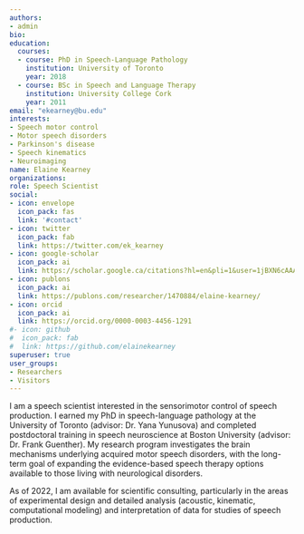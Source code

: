 ```yaml
---
authors:
- admin
bio:
education:
  courses:
  - course: PhD in Speech-Language Pathology
    institution: University of Toronto
    year: 2018
  - course: BSc in Speech and Language Therapy
    institution: University College Cork
    year: 2011
email: "ekearney@bu.edu"
interests:
- Speech motor control
- Motor speech disorders
- Parkinson's disease
- Speech kinematics
- Neuroimaging
name: Elaine Kearney
organizations:
role: Speech Scientist
social:
- icon: envelope
  icon_pack: fas
  link: '#contact'
- icon: twitter
  icon_pack: fab
  link: https://twitter.com/ek_kearney
- icon: google-scholar
  icon_pack: ai
  link: https://scholar.google.ca/citations?hl=en&pli=1&user=1jBXN6cAAAAJ
- icon: publons
  icon_pack: ai
  link: https://publons.com/researcher/1470884/elaine-kearney/
- icon: orcid
  icon_pack: ai
  link: https://orcid.org/0000-0003-4456-1291
#- icon: github
#  icon_pack: fab
#  link: https://github.com/elainekearney
superuser: true
user_groups:
- Researchers
- Visitors
---
```


I am a speech scientist interested in the sensorimotor control of speech production. I earned my PhD in speech-language pathology at the University of Toronto (advisor: Dr. Yana Yunusova) and completed postdoctoral training in speech neuroscience at Boston University (advisor: Dr. Frank Guenther). My research program investigates the brain mechanisms underlying acquired motor speech disorders, with the long-term goal of expanding the evidence-based speech therapy options available to those living with neurological disorders.



As of 2022, I am available for scientific consulting, particularly in the areas of experimental design and detailed analysis (acoustic, kinematic, computational modeling) and interpretation of data for studies of speech production. 